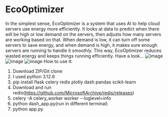 # EcoOptimizer
In the simplest sense, EcoOptimizer is a system that uses AI to help cloud servers use energy more efficiently. It looks at data to predict when there will be high or low demand on the servers, then adjusts how many servers are working based on that. When demand is low, it can turn off some servers to save energy, and when demand is high, it makes sure enough servers are running to handle it smoothly. This way, EcoOptimizer reduces wasted energy and keeps things running efficiently.
Have a look...
![image](https://github.com/user-attachments/assets/65a98cab-dce7-4b6f-b868-975ac42dedff)
![image](https://github.com/user-attachments/assets/f15014ac-0dd8-437a-ac4f-7a0e131c02a7)
![image](https://github.com/user-attachments/assets/a00df8b8-bddc-423f-80d1-fee9f832d59b)
How to use it:
1. Download ZIP/Git clone
2. I used python 3.12.6
3. pip install flask celery redis plotly dash pandas scikit-learn
4. Download and run redis(https://github.com/MicrosoftArchive/redis/releases)
5. celery -A celery_worker worker --loglevel=info
6. python dash_app.py(run in different terminal)
7. python app.py
